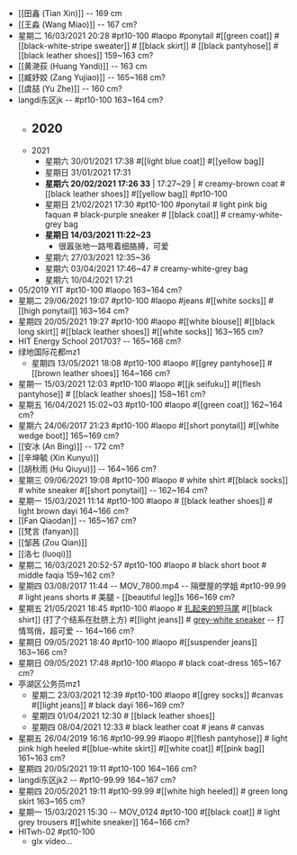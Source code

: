 - [[田鑫 (Tian Xin)]] -- 169 cm
- [[王淼 (Wang Miao)]] -- 167 cm?
- 星期二 16/03/2021 20:28 #pt10-100 #laopo #ponytail #[[green coat]]  #[[black-white-stripe sweater]] # [[black skirt]] # [[black pantyhose]] # [[black leather shoes]]   159~163 cm?
- [[黄滟荻 (Huang Yandi)]] -- 163 cm
- [[臧妤姣 (Zang Yujiao)]] -- 165~168 cm?
- [[虞喆 (Yu Zhe)]] -- 160 cm?
- langdi东区jk -- #pt10-100   163~164 cm?
    - 2020
        - 
    - 2021
        - 星期六 30/01/2021 17:38 #[[light blue coat]] #[[yellow bag]]
        - 星期日 31/01/2021 17:31
        - __星期六 20/02/2021 17:26 33__ | 17:27~29 | # creamy-brown coat # [[black leather shoes]] #[[yellow bag]] #pt10-100
        - 星期日 21/02/2021 17:30 #pt10-100 #ponytail # light pink big faquan # black-purple sneaker # [[black coat]] # creamy-white-grey bag
        - __星期日 14/03/2021 11:22~23__
            - 很嚣张地一路甩着细胳膊，可爱
        - 星期六 27/03/2021 12:35~36
        - 星期六 03/04/2021 17:46~47 # creamy-white-grey bag
        - 星期六 10/04/2021 17:21
- 05/2019 YIT #pt10-100 #laopo   163~164 cm?
- 星期二 29/06/2021 19:07 #pt10-100 #laopo #jeans #[[white socks]] #[[high ponytail]] 163~164 cm?
- 星期四 20/05/2021 19:27 #pt10-100 #laopo #[[white blouse]] #[[black long skirt]] #[[black leather shoes]] #[[white socks]]   163~165 cm?
- HIT Energy School 201703? -- 165~168 cm?
- 绿地国际花都mz1
    - 星期四 13/05/2021 18:08 #pt10-100 #laopo #[[grey pantyhose]] #[[brown leather shoes]]   164~166 cm?
- 星期一 15/03/2021 12:03 #pt10-100 #laopo #[[jk seifuku]] #[[flesh pantyhose]] # [[black leather shoes]]   158~161 cm?
- 星期五 16/04/2021 15:02~03 #pt10-100 #laopo #[[green coat]]   162~164 cm?
- 星期六 24/06/2017 21:23 #pt10-100 #laopo #[[short ponytail]] #[[white wedge boot]]   165~169 cm?
- [[安冰 (An Bing)]] -- 172 cm?
- [[辛坤毓 (Xin Kunyu)]]
- [[胡秋雨 (Hu Qiuyu)]] -- 164~166 cm?
- 星期三 09/06/2021 19:08 #pt10-100 #laopo # white shirt #[[black socks]] # white sneaker #[[short ponytail]] -- 162~164 cm?
- 星期一 15/03/2021 11:14 #pt10-100 #laopo # [[black leather shoes]] # light brown dayi   164~166 cm?
- [[Fan Qiaodan]] -- 165~167 cm?
- [[梵言 (fanyan)]] 
- [[邹茜 (Zou Qian)]]
- [[洛七 (luoqi)]]
- 星期二 16/03/2021 20:52-57 #pt10-100 #laopo # black short boot # middle faqia   159~162 cm?
- 星期四 03/08/2017 11:44 -- MOV_7800.mp4 -- 隔壁屋的学姐 #pt10-99.99 # light jeans shorts # 美腿 - [[beautiful leg]]s   166~169 cm?
- 星期五 21/05/2021 18:45 #pt10-100 #laopo # [扎起来的短马尾](((-4iLe4LjG))) #[[black shirt]] (打了个结系在肚脐上方) #[[light jeans]] # [grey-white sneaker](((6GBixxzdO))) -- 打情骂俏，超可爱 -- 164~166 cm?
- 星期日 09/05/2021 18:40 #pt10-100 #laopo #[[suspender jeans]]   163~166 cm?
- 星期日 09/05/2021 17:48 #pt10-100 #laopo # black coat-dress   165~167 cm?
- 亭湖区公务员mz1
    - 星期二 23/03/2021 12:39 #pt10-100 #laopo #[[grey socks]] #canvas #[[light jeans]] # black dayi   166~169 cm?
    - 星期四 01/04/2021 12:30 # [[black leather shoes]]
    - 星期四 08/04/2021 12:33 # black leather coat # jeans # canvas
- 星期五 26/04/2019 16:16 #pt10-99.99 #laopo #[[flesh pantyhose]] # light pink high heeled #[[blue-white skirt]] #[[white coat]] #[[pink bag]]   161~163 cm?
- 星期四 20/05/2021 19:11 #pt10-100   164~166 cm?
- langdi东区jk2 -- #pt10-99.99   164~167 cm?
- 星期四 20/05/2021 19:11 #pt10-99.99 #[[white high heeled]] # green long skirt   163~165 cm?
- 星期一 15/03/2021 15:30 -- MOV_0124 #pt10-100 #[[black coat]] # light grey trousers #[[white sneaker]]   164~166 cm?
- HITwh-02 #pt10-100
    - glx video...
